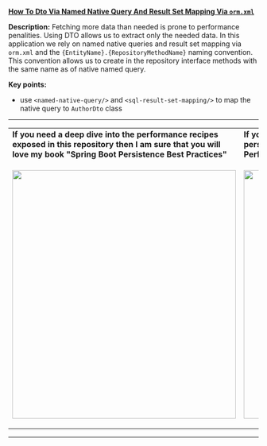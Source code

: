 **[How To Dto Via Named Native Query And Result Set Mapping Via `orm.xml`](https://github.com/AnghelLeonard/Hibernate-SpringBoot/tree/master/HibernateSpringBootDtoSqlResultSetMappingNamedNativeQueryOrmXml)**
 
**Description:** Fetching more data than needed is prone to performance penalities. Using DTO allows us to extract only the needed data. In this application we rely on named native queries and result set mapping via `orm.xml` and the `{EntityName}.{RepositoryMethodName}` naming convention. This convention allows us to create in the repository interface methods with the same name as of native named query.
 
**Key points:**
- use `<named-native-query/>` and `<sql-result-set-mapping/>` to map the native query to `AuthorDto` class

-----------------------------------------------------------------------------------------------------------------------    
<table>
     <tr><td><b>If you need a deep dive into the performance recipes exposed in this repository then I am sure that you will love my book "Spring Boot Persistence Best Practices"</b></td><td><b>If you need a hand of tips and illustrations of 100+ Java persistence performance issues then "Java Persistence Performance Illustrated Guide" is for you.</b></td></tr>
     <tr><td>
<a href="https://www.apress.com/us/book/9781484256251"><p align="left"><img src="https://github.com/AnghelLeonard/Hibernate-SpringBoot/blob/master/Spring%20Boot%20Persistence%20Best%20Practices.jpg" height="500" width="450"/></p></a>
</td><td>
<a href="https://leanpub.com/java-persistence-performance-illustrated-guide"><p align="right"><img src="https://github.com/AnghelLeonard/Hibernate-SpringBoot/blob/master/Java%20Persistence%20Performance%20Illustrated%20Guide.jpg" height="500" width="450"/></p></a>
</td></tr></table>

-----------------------------------------------------------------------------------------------------------------------    

